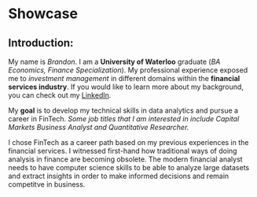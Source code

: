 # Showcase

## Introduction:

My name is *Brandon*. I am a **University of Waterloo** graduate (*BA Economics, Finance Specialization*). My professional experience exposed me to *investment management* in different domains within the **financial services industry**. If you would like to learn more about my background, you can check out my [LinkedIn](https://www.linkedin.com/in/brandonhubah/).

My **goal** is to develop my technical skills in data analytics and pursue a career in FinTech. *Some job titles that I am interested in include Capital Markets Business Analyst and Quantitative Researcher.*

I chose FinTech as a career path based on my previous experiences in the financial services. I witnessed first-hand how traditional ways of doing analysis in finance are becoming obsolete. The modern financial analyst needs to have computer science skills to be able to analyze large datasets and extract insights in order to make informed decisions and remain competitve in business. 
